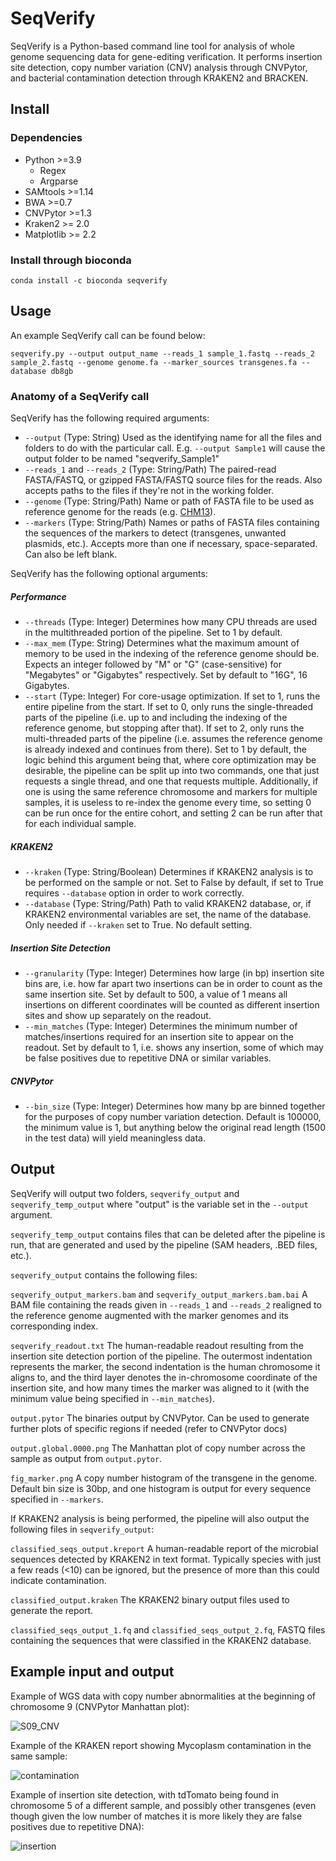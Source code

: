 # SeqVerify
SeqVerify is a Python-based command line tool for analysis of whole genome sequencing data for gene-editing verification. It performs insertion site detection, copy number variation (CNV) analysis through CNVPytor, and bacterial contamination detection through KRAKEN2 and BRACKEN.

## Install

### Dependencies
* Python >=3.9
  * Regex
  * Argparse
* SAMtools >=1.14
* BWA >=0.7
* CNVPytor >=1.3
* Kraken2 >= 2.0
* Matplotlib >= 2.2

### Install through bioconda

```
conda install -c bioconda seqverify
```

## Usage

An example SeqVerify call can be found below:

```
seqverify.py --output output_name --reads_1 sample_1.fastq --reads_2 sample_2.fastq --genome genome.fa --marker_sources transgenes.fa --database db8gb
```

### Anatomy of a SeqVerify call

SeqVerify has the following required arguments:
* ```--output``` (Type: String) Used as the identifying name for all the files and folders to do with the particular call. E.g. ```--output Sample1``` will cause the output folder to be named "seqverify_Sample1"
* ```--reads_1``` and ```--reads_2``` (Type: String/Path) The paired-read FASTA/FASTQ, or gzipped FASTA/FASTQ source files for the reads. Also accepts paths to the files if they're not in the working folder.
* ```--genome``` (Type: String/Path) Name or path of FASTA file to be used as reference genome for the reads (e.g. [CHM13](https://github.com/marbl/CHM13#downloads)).
* ```--markers``` (Type: String/Path) Names or paths of FASTA files containing the sequences of the markers to detect (transgenes, unwanted plasmids, etc.). Accepts more than one if necessary, space-separated. Can also be left blank.

SeqVerify has the following optional arguments:
##### Performance
* ```--threads``` (Type: Integer) Determines how many CPU threads are used in the multithreaded portion of the pipeline. Set to 1 by default.
* ```--max_mem``` (Type: String) Determines what the maximum amount of memory to be used in the indexing of the reference genome should be. Expects an integer followed by "M" or "G" (case-sensitive) for "Megabytes" or "Gigabytes" respectively. Set by default to "16G", 16 Gigabytes.
* ```--start``` (Type: Integer) For core-usage optimization. If set to 1, runs the entire pipeline from the start. If set to 0, only runs the single-threaded parts of the pipeline (i.e. up to and including the indexing of the reference genome, but stopping after that). If set to 2, only runs the multi-threaded parts of the pipeline (i.e. assumes the reference genome is already indexed and continues from there). Set to 1 by default, the logic behind this argument being that, where core optimization may be desirable, the pipeline can be split up into two commands, one that just requests a single thread, and one that requests multiple. Additionally, if one is using the same reference chromosome and markers for multiple samples, it is useless to re-index the genome every time, so setting 0 can be run once for the entire cohort, and setting 2 can be run after that for each individual sample.
##### KRAKEN2
* ```--kraken``` (Type: String/Boolean) Determines if KRAKEN2 analysis is to be performed on the sample or not. Set to False by default, if set to True requires ```--database``` option in order to work correctly.
* ```--database``` (Type: String/Path) Path to valid KRAKEN2 database, or, if KRAKEN2 environmental variables are set, the name of the database. Only needed if ```--kraken``` set to True. No default setting.
##### Insertion Site Detection
* ```--granularity``` (Type: Integer) Determines how large (in bp) insertion site bins are, i.e. how far apart two insertions can be in order to count as the same insertion site. Set by default to 500, a value of 1 means all insertions on different coordinates will be counted as different insertion sites and show up separately on the readout.
* ```--min_matches``` (Type: Integer) Determines the minimum number of matches/insertions required for an insertion site to appear on the readout. Set by default to 1, i.e. shows any insertion, some of which may be false positives due to repetitive DNA or similar variables.
##### CNVPytor
* ```--bin_size``` (Type: Integer) Determines how many bp are binned together for the purposes of copy number variation detection. Default is 100000, the minimum value is 1, but anything below the original read length (1500 in the test data) will yield meaningless data.

## Output

SeqVerify will output two folders, ```seqverify_output``` and ```seqverify_temp_output``` where "output" is the variable set in the ```--output``` argument. 

```seqverify_temp_output``` contains files that can be deleted after the pipeline is run, that are generated and used by the pipeline (SAM headers, .BED files, etc.).

```seqverify_output``` contains the following files:

```seqverify_output_markers.bam``` and ```seqverify_output_markers.bam.bai``` A BAM file containing the reads given in ```--reads_1``` and ```--reads_2``` realigned to the reference genome augmented with the marker genomes and its corresponding index.

```seqverify_readout.txt``` The human-readable readout resulting from the insertion site detection portion of the pipeline. The outermost indentation represents the marker, the second indentation is the human chromosome it aligns to, and the third layer denotes the in-chromosome coordinate of the insertion site, and how many times the marker was aligned to it (with the minimum value being specified in ```--min_matches```).

```output.pytor``` The binaries output by CNVPytor. Can be used to generate further plots of specific regions if needed (refer to CNVPytor docs)

```output.global.0000.png``` The Manhattan plot of copy number across the sample as output from ```output.pytor```.

```fig_marker.png``` A copy number histogram of the transgene in the genome. Default bin size is 30bp, and one histogram is output for every sequence specified in ```--markers```. 

If KRAKEN2 analysis is being performed, the pipeline will also output the following files in ```seqverify_output```:

```classified_seqs_output.kreport``` A human-readable report of the microbial sequences detected by KRAKEN2 in text format. Typically species with just a few reads (<10) can be ignored, but the presence of more than this could indicate contamination.

```classified_output.kraken``` The KRAKEN2 binary output files used to generate the report.

```classified_seqs_output_1.fq``` and ```classified_seqs_output_2.fq```, FASTQ files containing the sequences that were classified in the KRAKEN2 database.

## Example input and output

Example of WGS data with copy number abnormalities at the beginning of chromosome 9 (CNVPytor Manhattan plot):

![S09_CNV](https://github.com/mpiersonsmela/SeqVerify/assets/20324516/8394f684-c384-4e44-9758-5019443747dd)

Example of the KRAKEN report showing Mycoplasm contamination in the same sample:

![contamination](https://github.com/mpiersonsmela/SeqVerify/assets/20324516/a66666d5-8c4a-4fb8-86b3-3811ffcebb46)

Example of insertion site detection, with tdTomato being found in chromosome 5 of a different sample, and possibly other transgenes (even though given the low number of matches it is more likely they are false positives due to repetitive DNA):

![insertion](https://github.com/mpiersonsmela/SeqVerify/assets/20324516/5010a769-ca21-4b59-a3c2-bfab12b6b234)



